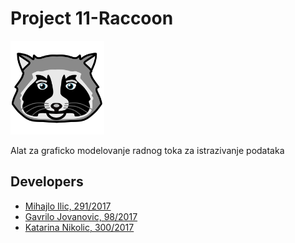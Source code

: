 # Project 11-Raccoon

<img src ="Raccoon/Resources/Node_icons/trash_panda.svg" width="150" heigth="150">

Alat za graficko modelovanje radnog toka za istrazivanje podataka

## Developers

- [Mihajlo Ilic, 291/2017](https://gitlab.com/Nithingale)
- [Gavrilo Jovanovic, 98/2017](https://gitlab.com/GavriloJovanovic)
- [Katarina Nikolic, 300/2017](https://gitlab.com/nikolick)
